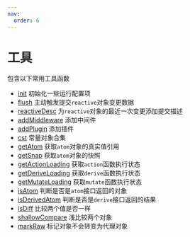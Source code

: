 ```yaml
---
nav:
  order: 6
---
```


# 工具

包含以下常用工具函数

- [init](/api/utils/init) 初始化一些运行配置项
- [flush](/api/utils/flush) 主动触发提交`reactive`对象变更数据
- [reactiveDesc](/api/utils/reactive-desc) 为`reactive`对象的最近一次变更添加提交描述
- [addMiddleware](/api/utils/add-middleware) 添加中间件
- [addPlugin](/api/utils/add-plugin) 添加插件
- [cst](/api/utils/cst) 常量对象合集
- [getAtom](/api/utils/get-atom) 获取`atom`对象的真实值引用
- [getSnap](/api/utils/get-snap) 获取`atom`对象的快照
- [getActionLoading](/api/utils/get-action-loading) 获取`action`函数执行状态
- [getDeriveLoading](/api/utils/get-derive-loading) 获取`derive`函数执行状态
- [getMutateLoading](/api/utils/get-mutate-loading) 获取`mutate`函数执行状态
- [isAtom](/api/utils/is-atom) 判断是否是`atom`接口返回的对象
- [isDerivedAtom](/api/utils/is-derived-atom) 判断是否是`derive`接口返回的结果
- [isDiff](/api/utils/is-diff) 比较两个值是否一样
- [shallowCompare](/api/utils/shallow-compare) 浅比较两个对象
- [markRaw](/api/utils/mark-raw) 标记对象不会转变为代理对象
